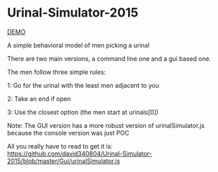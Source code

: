 # Urinal-Simulator-2015
<a href="http://davidgamero.github.io/Urinal-Simulator-2015/">DEMO<a>

A simple behavioral model of men picking a urinal

There are two main versions, a command line one and a gui based one.

The men follow three simple rules: 

 1: Go for the urinal with the least men adjacent to you
 
 2: Take an end if open
 
 3: Use the closest option (the men start at urinals[0])

Note: The GUI version has a more robust version of urinalSimulator.js because the console version was just POC

All you really have to read to get it is: 
https://github.com/david340804/Urinal-Simulator-2015/blob/master/Gui/urinalSimulator.js
